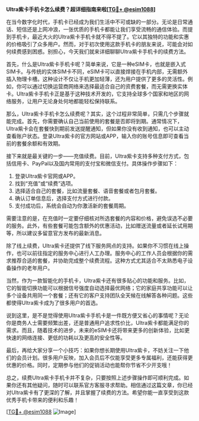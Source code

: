 **Ultra紫卡手机卡怎么续费？超详细指南来啦[[TG💪+ @esim1088](https://t.me/s/esim1088)]**

在当今数字化时代，手机卡已经成为我们生活中不可或缺的一部分。无论是日常通话、短信还是上网冲浪，一张优质的手机卡都能让我们享受流畅的通信体验。而提到手机卡，最近大火的Ultra紫卡手机卡就不得不提了。它以其独特的功能和实惠的价格吸引了众多用户。然而，对于初次使用这款手机卡的朋友来说，可能会对如何续费感到困惑。别担心，今天我们就来详细聊聊Ultra紫卡手机卡的续费方法。

首先，什么是Ultra紫卡手机卡呢？简单来说，它是一种eSIM卡，也就是嵌入式SIM卡。与传统的实体SIM卡不同，eSIM卡可以直接焊接在手机内部，无需额外插入物理卡槽。这种设计不仅让手机更加轻薄，还为用户提供了更多的灵活性。例如，你可以通过切换运营商网络来选择最适合自己的资费套餐，而无需更换实体卡。Ultra紫卡手机卡正是基于这种技术开发的，它支持全球多个国家和地区的网络服务，让用户无论身处何地都能轻松保持联系。

那么，Ultra紫卡手机卡怎么续费呢？其实，这个过程非常简单，只需几个步骤就能完成。首先，你需要确认自己当前使用的套餐是否即将到期。通常情况下，Ultra紫卡会在套餐快到期前发送提醒通知，但如果你没有收到通知，也可以主动查看账户状态。登录Ultra紫卡的官方网站或APP，输入你的账号信息即可查看当前的套餐余额和有效期。

接下来就是最关键的一步——充值续费。目前，Ultra紫卡支持多种支付方式，包括信用卡、PayPal以及国内常用的支付宝和微信支付。具体操作步骤如下：

1. 登录Ultra紫卡官网或APP。
2. 找到“充值”或“续费”选项。
3. 选择适合自己的套餐，比如流量套餐、语音套餐或者包月套餐。
4. 确认订单信息后，选择支付方式进行付款。
5. 支付成功后，系统会自动为你激活新的套餐周期。

需要注意的是，在充值时一定要仔细核对所选套餐的内容和价格，避免误选不必要的服务。此外，有些套餐可能包含额外的优惠活动，比如赠送流量或者延长试用期等，所以建议多留意官方发布的最新消息。

除了线上续费，Ultra紫卡还提供了线下服务网点的支持。如果你不习惯在线上操作，也可以前往指定的服务中心进行人工办理。服务中心的工作人员会根据你的需求推荐合适的套餐，并协助完成整个续费流程。这种方式尤其适合不太熟悉电子设备操作的老年用户。

当然，作为一款智能化的手机卡，Ultra紫卡还有很多贴心的功能和服务。比如，它的智能切换功能可以根据信号强度自动选择最优网络；它的家庭共享功能可以让多个设备共用同一个套餐；还有它的客户支持团队全天候在线解答各种问题。这些都使得Ultra紫卡成为了很多用户的首选。

说到这里，是不是觉得使用Ultra紫卡手机卡是一件既方便又省心的事情呢？无论你是商务人士需要频繁出差，还是普通用户追求性价比，Ultra紫卡都能满足你的需求。而且，随着技术的进步，未来的eSIM卡还将带来更多的创新体验，比如更快速的网络连接、更低的功耗以及更高的安全性等。

最后，再给大家分享一个小技巧：如果你想长期使用Ultra紫卡，不妨关注一下他们的会员计划。很多用户反映，加入会员后不仅能享受更多专属福利，还能获得更优惠的价格。同时，定期参与他们的促销活动也能帮你节省不少开支哦！

总之，续费Ultra紫卡手机卡并不复杂，只要按照上述步骤操作即可顺利完成。如果你还有其他疑问，随时可以联系官方客服寻求帮助。相信通过这篇文章，你已经对Ultra紫卡有了更深的了解，并且掌握了续费的方法。希望你能一直享受到这款优秀手机卡带来的便利和乐趣！

[[TG💪+ @esim1088](https://t.me/s/esim1088) ![Image](https://i.postimg.cc/4NQfJmqS/Snipaste-2025-05-13-00-14-12.png)]